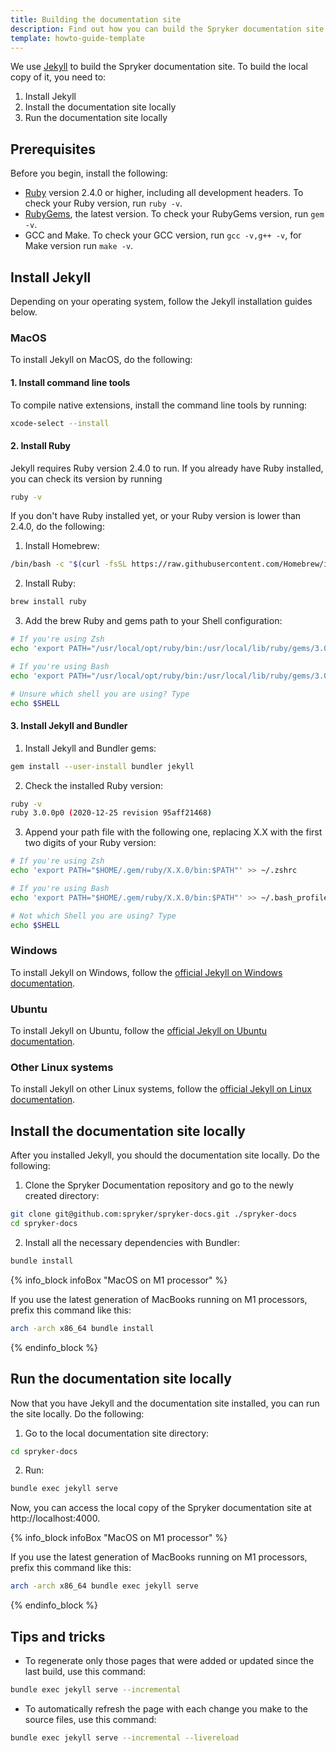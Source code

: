 ```yaml
---
title: Building the documentation site
description: Find out how you can build the Spryker documentation site
template: howto-guide-template
---
```


We use [Jekyll](https://jekyllrb.com/) to build the Spryker documentation site. To build the local copy of it, you need to:

1. Install Jekyll
2. Install the documentation site locally
3. Run the documentation site locally

## Prerequisites

Before you begin, install the following:

* [Ruby](https://www.ruby-lang.org/en/downloads/) version 2.4.0 or higher, including all development headers. To check your Ruby version, run `ruby -v`.
* [RubyGems](https://rubygems.org/pages/download), the latest version. To check your RubyGems version, run `gem -v`.
* GCC and Make. To check your GCC version, run `gcc -v,g++ -v`, for Make version run `make -v`.
  
## Install Jekyll 

Depending on your operating system, follow the Jekyll installation guides below.

### MacOS

To install Jekyll on MacOS, do the following:

#### 1. Install command line tools
To compile native extensions, install the command line tools by running:

```bash
xcode-select --install
```

#### 2. Install Ruby
Jekyll requires Ruby version 2.4.0 to run. If you already have Ruby installed, you can check its version by running

```bash
ruby -v
```
 If you don't have Ruby installed yet, or your Ruby version is lower than 2.4.0, do the following:

 1. Install Homebrew:
```bash
/bin/bash -c "$(curl -fsSL https://raw.githubusercontent.com/Homebrew/install/HEAD/install.sh)"
```
2. Install Ruby:   
```bash
brew install ruby
```
3. Add the brew Ruby and gems path to your Shell configuration: 
```bash
# If you're using Zsh
echo 'export PATH="/usr/local/opt/ruby/bin:/usr/local/lib/ruby/gems/3.0.0/bin:$PATH"' >> ~/.zshrc

# If you're using Bash
echo 'export PATH="/usr/local/opt/ruby/bin:/usr/local/lib/ruby/gems/3.0.0/bin:$PATH"' >> ~/.bash_profile

# Unsure which shell you are using? Type
echo $SHELL
```
#### 3. Install Jekyll and Bundler
1. Install Jekyll and Bundler gems:
```bash
gem install --user-install bundler jekyll
```
2. Check the installed Ruby version:
```bash
ruby -v
ruby 3.0.0p0 (2020-12-25 revision 95aff21468)
```  
3. Append your path file with the following one, replacing X.X with the first two digits of your Ruby version:
```bash
# If you're using Zsh
echo 'export PATH="$HOME/.gem/ruby/X.X.0/bin:$PATH"' >> ~/.zshrc

# If you're using Bash
echo 'export PATH="$HOME/.gem/ruby/X.X.0/bin:$PATH"' >> ~/.bash_profile

# Not which Shell you are using? Type
echo $SHELL
```
### Windows

To install Jekyll on Windows, follow the [official Jekyll on Windows documentation](https://jekyllrb.com/docs/installation/windows/).

### Ubuntu

To install Jekyll on Ubuntu, follow the [official Jekyll on Ubuntu documentation](https://jekyllrb.com/docs/installation/ubuntu/).

### Other Linux systems

To install Jekyll on other Linux systems, follow the [official Jekyll on Linux documentation](https://jekyllrb.com/docs/installation/other-linux/).

## Install the documentation site locally

After you installed Jekyll, you should the documentation site locally. Do the following:

1. Clone the Spryker Documentation repository and go to the newly created directory:
```bash
git clone git@github.com:spryker/spryker-docs.git ./spryker-docs
cd spryker-docs
```
2. Install all the necessary dependencies with Bundler:
```bash
bundle install
```
{% info_block infoBox "MacOS on M1 processor" %}

If you use the latest generation of MacBooks running on M1 processors,  prefix this command like this:

```bash
arch -arch x86_64 bundle install
```

{% endinfo_block %}

## Run the documentation site locally

Now that you have Jekyll and the documentation site installed, you can run the site locally. Do the following:

1. Go to the local documentation site directory:
```bash
cd spryker-docs
```
2. Run:
```bash
bundle exec jekyll serve
```
Now, you can access the local copy of the Spryker documentation site at http://localhost:4000.

{% info_block infoBox "MacOS on M1 processor" %}

If you use the latest generation of MacBooks running on M1 processors,  prefix this command like this:

```bash
arch -arch x86_64 bundle exec jekyll serve
```

{% endinfo_block %}
 
## Tips and tricks

* To regenerate only those pages that were added or updated since the last build, use this command:
```bash
bundle exec jekyll serve --incremental
```
* To automatically refresh the page with each change you make to the source files, use this command:
```bash
bundle exec jekyll serve --incremental --livereload
```

